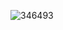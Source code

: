 

![346493](https://user-images.githubusercontent.com/83384315/176192275-2778fa05-5bcc-4cd1-9a48-d842addb7763.jpg)
